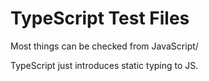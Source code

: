 # TypeScript Test Files

Most things can be checked from JavaScript/

TypeScript just introduces static typing to JS.